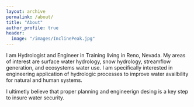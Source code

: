 ```yaml
---
layout: archive
permalink: /about/
title: "About"
author_profile: true
header:
  image: "/images/InclinePeak.jpg"
---
```


I am Hydrologist and Engineer in Training living in Reno, Nevada. My areas of interest are surface water hydrology, snow hydrology, streamflow generation, and ecosystems water use.  I am specifically interested in engineering application of hydrologic processes to improve water availbility for natural and human systems.

I ultimetly believe that proper planning and engineerign desing is a key step to insure water security.
